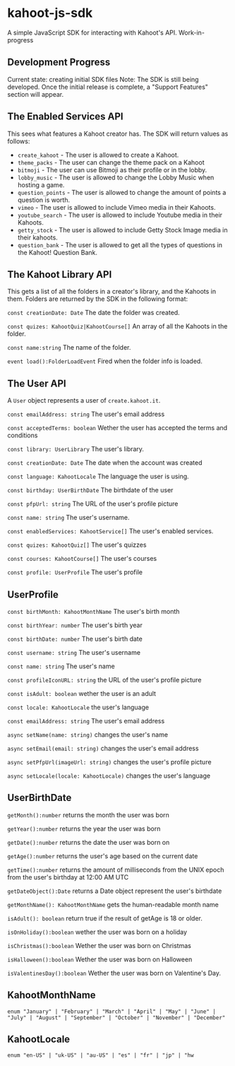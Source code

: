 # kahoot-js-sdk
A simple JavaScript SDK for interacting with Kahoot's API.
Work-in-progress


## Development Progress

Current state: creating initial SDK files
Note: The SDK is still being developed. Once the initial release is complete, a "Support Features" section will appear.

## The Enabled Services API
This sees what features a Kahoot creator has. The SDK will return values as follows:
* `create_kahoot` - The user is allowed to create a Kahoot.
* `theme_packs` - The user can change the theme pack on a Kahoot
* `bitmoji` - The user can use Bitmoji as their profile or in the lobby.
* `lobby_music` - The user is allowed to change the Lobby Music when hosting a game.
* `question_points` - The user is allowed to change the amount of points a question is worth.
* `vimeo` - The user is allowed to include Vimeo media in their Kahoots.
* `youtube_search` - The user is allowed to include Youtube media in their Kahoots.
* `getty_stock` - The user is allowed to include Getty Stock Image media in their kahoots.
* `question_bank` - The user is allowed to get all the types of questions in the Kahoot! Question Bank.

## The Kahoot Library API
This gets a list of all the folders in a creator's library, and the Kahoots in them.
Folders are returned by the SDK in the following format:

`const creationDate: Date` The date the folder was created.

`const quizes: KahootQuiz|KahootCourse[]` An array of all the Kahoots in the folder.

`const name:string` The name of the folder.


`event load():FolderLoadEvent` Fired when the folder info is loaded.


## The User API
A `User` object represents a user of `create.kahoot.it`.

`const emailAddress: string` The user's email address

`const acceptedTerms: boolean` Wether the user has accepted the terms and conditions

`const library: UserLibrary` The user's library.

`const creationDate: Date` The date when the account was created

`const language: KahootLocale` The language the user is using.

`const birthday: UserBirthDate` The birthdate of the user

`const pfpUrl: string` The URL of the user's profile picture

`const name: string` The user's username.
 
`const enabledServices: KahootService[]` The user's enabled services.

`const quizes: KahootQuiz[]` The user's quizzes

`const courses: KahootCourse[]` The user's courses

`const profile: UserProfile` The user's profile

## UserProfile

`const birthMonth: KahootMonthName` The user's birth month

`const birthYear: number` The user's birth year

`const birthDate: number` The user's birth date

`const username: string` The user's username

`const name: string` The user's name
 
`const profileIconURL: string` the URL of the user's profile picture

`const isAdult: boolean` wether the user is an adult

`const locale: KahootLocale` the user's language

`const emailAddress: string` The user's email address

`async setName(name: string)` changes the user's name

`async setEmail(email: string)` changes the user's email address

`async setPfpUrl(imageUrl: string)` changes the user's profile picture

`async setLocale(locale: KahootLocale)` changes the user's language

## UserBirthDate 

`getMonth():number` returns the month the user was born

`getYear():number` returns the year the user was born

`getDate():number` returns the date the user was born on

`getAge():number` returns the user's age based on the current date

`getTime():number` returns the amount of milliseconds from the UNIX epoch from the user's birthday at 12:00 AM UTC

`getDateObject():Date` returns a Date object represent the user's birthdate

`getMonthName(): KahootMonthName` gets the human-readable month name

`isAdult(): boolean` return true if the result of getAge is 18 or older.

`isOnHoliday():boolean` wether the user was born on a holiday

`isChristmas():boolean` Wether the user was born on Christmas

`isHalloween():boolean` Wether the user was born on Halloween

`isValentinesDay():boolean` Wether the user was born on Valentine's Day.

## KahootMonthName

`enum "January" | "February" | "March" | "April" | "May" | "June" | "July" | "August" | "September" | "October" | "November" | "December"`

## KahootLocale

`enum "en-US" | "uk-US" | "au-US" | "es" | "fr" | "jp" | "hw`
